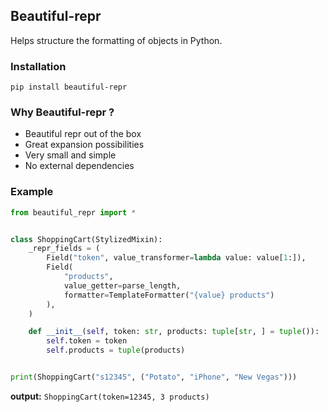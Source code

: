 ## Beautiful-repr
Helps structure the formatting of objects in Python.

### Installation
`pip install beautiful-repr`

### Why Beautiful-repr ?
* Beautiful repr out of the box
* Great expansion possibilities
* Very small and simple
* No external dependencies

### Example
```python
from beautiful_repr import *


class ShoppingCart(StylizedMixin):
    _repr_fields = (
        Field("token", value_transformer=lambda value: value[1:]),
        Field(
            "products",
            value_getter=parse_length,
            formatter=TemplateFormatter("{value} products")
        ),
    )

    def __init__(self, token: str, products: tuple[str, ] = tuple()):
        self.token = token
        self.products = tuple(products)


print(ShoppingCart("s12345", ("Potato", "iPhone", "New Vegas")))
```

**output:** `ShoppingCart(token=12345, 3 products)`
